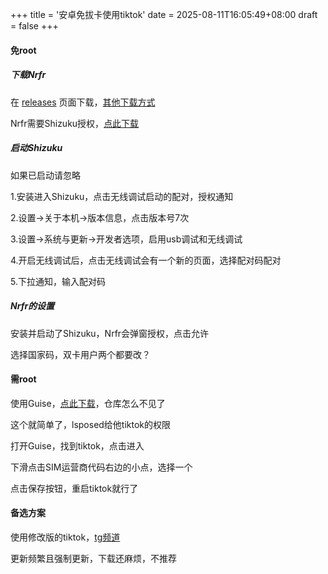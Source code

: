 +++
title = '安卓免拔卡使用tiktok'
date = 2025-08-11T16:05:49+08:00
draft = false
+++
#### 免root

##### 下载Nrfr

在 [releases](https://github.com/Ackites/Nrfr/releases ) 页面下载，[其他下载方式](https://quwenjian.cc/#/?code=72VZ3)

Nrfr需要Shizuku授权，[点此下载](https://github.com/RikkaApps/Shizuku/releases)

##### 启动Shizuku

如果已启动请忽略

1.安装进入Shizuku，点击无线调试启动的配对，授权通知

2.设置->关于本机->版本信息，点击版本号7次

3.设置->系统与更新->开发者选项，启用usb调试和无线调试

4.开启无线调试后，点击无线调试会有一个新的页面，选择配对码配对

5.下拉通知，输入配对码

##### Nrfr的设置

安装并启动了Shizuku，Nrfr会弹窗授权，点击允许

选择国家码，双卡用户两个都要改？

#### 需root

使用Guise，[点此下载](https://quwenjian.cc/#/?code=ROO46)，仓库怎么不见了

这个就简单了，lsposed给他tiktok的权限

打开Guise，找到tiktok，点击进入

下滑点击SIM运营商代码右边的小点，选择一个

点击保存按钮，重启tiktok就行了

#### 备选方案

使用修改版的tiktok，[tg频道](https://t.me/TikTokModCloud)

更新频繁且强制更新，下载还麻烦，不推荐